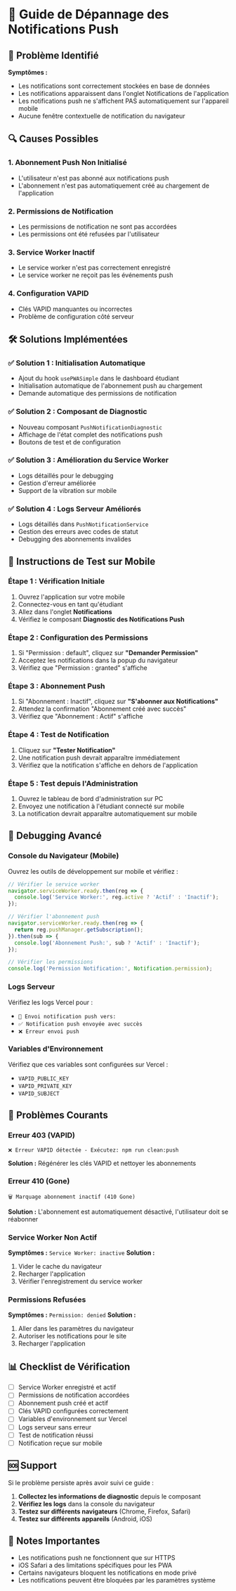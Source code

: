 # 🔧 Guide de Dépannage des Notifications Push

## 🎯 Problème Identifié

**Symptômes :**
- Les notifications sont correctement stockées en base de données
- Les notifications apparaissent dans l'onglet Notifications de l'application
- Les notifications push ne s'affichent PAS automatiquement sur l'appareil mobile
- Aucune fenêtre contextuelle de notification du navigateur

## 🔍 Causes Possibles

### 1. **Abonnement Push Non Initialisé**
- L'utilisateur n'est pas abonné aux notifications push
- L'abonnement n'est pas automatiquement créé au chargement de l'application

### 2. **Permissions de Notification**
- Les permissions de notification ne sont pas accordées
- Les permissions ont été refusées par l'utilisateur

### 3. **Service Worker Inactif**
- Le service worker n'est pas correctement enregistré
- Le service worker ne reçoit pas les événements push

### 4. **Configuration VAPID**
- Clés VAPID manquantes ou incorrectes
- Problème de configuration côté serveur

## 🛠️ Solutions Implémentées

### ✅ **Solution 1 : Initialisation Automatique**
- Ajout du hook `usePWASimple` dans le dashboard étudiant
- Initialisation automatique de l'abonnement push au chargement
- Demande automatique des permissions de notification

### ✅ **Solution 2 : Composant de Diagnostic**
- Nouveau composant `PushNotificationDiagnostic`
- Affichage de l'état complet des notifications push
- Boutons de test et de configuration

### ✅ **Solution 3 : Amélioration du Service Worker**
- Logs détaillés pour le debugging
- Gestion d'erreur améliorée
- Support de la vibration sur mobile

### ✅ **Solution 4 : Logs Serveur Améliorés**
- Logs détaillés dans `PushNotificationService`
- Gestion des erreurs avec codes de statut
- Debugging des abonnements invalides

## 📱 Instructions de Test sur Mobile

### **Étape 1 : Vérification Initiale**
1. Ouvrez l'application sur votre mobile
2. Connectez-vous en tant qu'étudiant
3. Allez dans l'onglet **Notifications**
4. Vérifiez le composant **Diagnostic des Notifications Push**

### **Étape 2 : Configuration des Permissions**
1. Si "Permission : default", cliquez sur **"Demander Permission"**
2. Acceptez les notifications dans la popup du navigateur
3. Vérifiez que "Permission : granted" s'affiche

### **Étape 3 : Abonnement Push**
1. Si "Abonnement : Inactif", cliquez sur **"S'abonner aux Notifications"**
2. Attendez la confirmation "Abonnement créé avec succès"
3. Vérifiez que "Abonnement : Actif" s'affiche

### **Étape 4 : Test de Notification**
1. Cliquez sur **"Tester Notification"**
2. Une notification push devrait apparaître immédiatement
3. Vérifiez que la notification s'affiche en dehors de l'application

### **Étape 5 : Test depuis l'Administration**
1. Ouvrez le tableau de bord d'administration sur PC
2. Envoyez une notification à l'étudiant connecté sur mobile
3. La notification devrait apparaître automatiquement sur mobile

## 🔧 Debugging Avancé

### **Console du Navigateur (Mobile)**
Ouvrez les outils de développement sur mobile et vérifiez :

```javascript
// Vérifier le service worker
navigator.serviceWorker.ready.then(reg => {
  console.log('Service Worker:', reg.active ? 'Actif' : 'Inactif');
});

// Vérifier l'abonnement push
navigator.serviceWorker.ready.then(reg => {
  return reg.pushManager.getSubscription();
}).then(sub => {
  console.log('Abonnement Push:', sub ? 'Actif' : 'Inactif');
});

// Vérifier les permissions
console.log('Permission Notification:', Notification.permission);
```

### **Logs Serveur**
Vérifiez les logs Vercel pour :
- `📡 Envoi notification push vers:`
- `✅ Notification push envoyée avec succès`
- `❌ Erreur envoi push`

### **Variables d'Environnement**
Vérifiez que ces variables sont configurées sur Vercel :
- `VAPID_PUBLIC_KEY`
- `VAPID_PRIVATE_KEY`
- `VAPID_SUBJECT`

## 🚨 Problèmes Courants

### **Erreur 403 (VAPID)**
```
❌ Erreur VAPID détectée - Exécutez: npm run clean:push
```
**Solution :** Régénérer les clés VAPID et nettoyer les abonnements

### **Erreur 410 (Gone)**
```
🗑️ Marquage abonnement inactif (410 Gone)
```
**Solution :** L'abonnement est automatiquement désactivé, l'utilisateur doit se réabonner

### **Service Worker Non Actif**
**Symptômes :** `Service Worker: inactive`
**Solution :** 
1. Vider le cache du navigateur
2. Recharger l'application
3. Vérifier l'enregistrement du service worker

### **Permissions Refusées**
**Symptômes :** `Permission: denied`
**Solution :**
1. Aller dans les paramètres du navigateur
2. Autoriser les notifications pour le site
3. Recharger l'application

## 📊 Checklist de Vérification

- [ ] Service Worker enregistré et actif
- [ ] Permissions de notification accordées
- [ ] Abonnement push créé et actif
- [ ] Clés VAPID configurées correctement
- [ ] Variables d'environnement sur Vercel
- [ ] Logs serveur sans erreur
- [ ] Test de notification réussi
- [ ] Notification reçue sur mobile

## 🆘 Support

Si le problème persiste après avoir suivi ce guide :

1. **Collectez les informations de diagnostic** depuis le composant
2. **Vérifiez les logs** dans la console du navigateur
3. **Testez sur différents navigateurs** (Chrome, Firefox, Safari)
4. **Testez sur différents appareils** (Android, iOS)

## 📝 Notes Importantes

- Les notifications push ne fonctionnent que sur HTTPS
- iOS Safari a des limitations spécifiques pour les PWA
- Certains navigateurs bloquent les notifications en mode privé
- Les notifications peuvent être bloquées par les paramètres système
